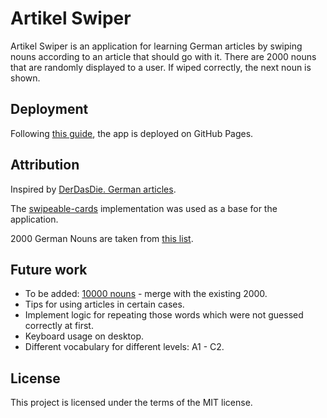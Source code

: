 # Artikel Swiper
Artikel Swiper is an application for learning German articles by swiping nouns according to an article that should go with it. There are 2000 nouns that are randomly displayed to a user. If wiped correctly, the next noun is shown.


## Deployment
Following [this guide](https://gist.github.com/cobyism/4730490), the app is deployed on GitHub Pages.


## Attribution
Inspired by [DerDasDie. German articles](https://apps.apple.com/de/app/derdasdie-german-articles/id6480586707).

The [swipeable-cards](https://codesandbox.io/p/sandbox/swipeable-cards-forked-s362th) implementation was used as a base for the application.

2000 German Nouns are taken from [this list](https://frequencylists.blogspot.com/2015/12/the-2000-most-frequent-german-nouns.html).


## Future work
- To be added: [10000 nouns](https://github.com/digitapex/DerDieDas/blob/master/app/src/main/res/raw/list_nouns.txt) - merge with the existing 2000.
- Tips for using articles in certain cases.
- Implement logic for repeating those words which were not guessed correctly at first.
- Keyboard usage on desktop.
- Different vocabulary for different levels: A1 - C2.


## License
This project is licensed under the terms of the MIT license.
